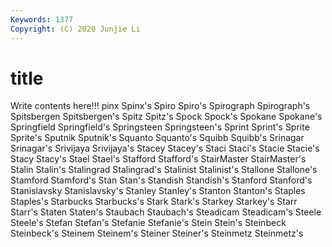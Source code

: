 ```yaml
---
Keywords: 1377
Copyright: (C) 2020 Junjie Li
---
```


# title

Write contents here!!!
pinx 
Spinx's 
Spiro
Spiro's 
Spirograph 
Spirograph's 
Spitsbergen 
Spitsbergen's 
Spitz 
Spitz's 
Spock 
Spock's 
Spokane
Spokane's 
Springfield 
Springfield's 
Springsteen 
Springsteen's 
Sprint 
Sprint's 
Sprite 
Sprite's 
Sputnik
Sputnik's 
Squanto 
Squanto's 
Squibb 
Squibb's 
Srinagar 
Srinagar's 
Srivijaya 
Srivijaya's 
Stacey
Stacey's 
Staci 
Staci's 
Stacie 
Stacie's 
Stacy 
Stacy's 
Stael 
Stael's 
Stafford
Stafford's 
StairMaster 
StairMaster's 
Stalin 
Stalin's 
Stalingrad 
Stalingrad's 
Stalinist 
Stalinist's 
Stallone
Stallone's 
Stamford 
Stamford's 
Stan 
Stan's 
Standish 
Standish's 
Stanford 
Stanford's 
Stanislavsky
Stanislavsky's 
Stanley 
Stanley's 
Stanton 
Stanton's 
Staples 
Staples's 
Starbucks 
Starbucks's 
Stark
Stark's 
Starkey 
Starkey's 
Starr 
Starr's 
Staten 
Staten's 
Staubach 
Staubach's 
Steadicam
Steadicam's 
Steele 
Steele's 
Stefan 
Stefan's 
Stefanie 
Stefanie's 
Stein 
Stein's 
Steinbeck
Steinbeck's 
Steinem 
Steinem's 
Steiner 
Steiner's 
Steinmetz 
Steinmetz's 
